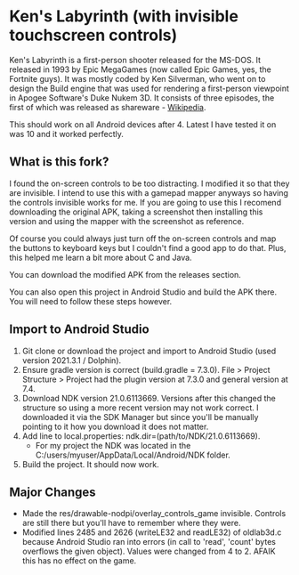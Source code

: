 Ken's Labyrinth (with invisible touchscreen controls)
=============

Ken's Labyrinth is a first-person shooter released for the MS-DOS. It released in 1993 by Epic MegaGames (now called Epic Games, yes, the Fortnite guys). It was mostly coded by Ken Silverman, who went on to design the Build engine that was used for rendering a first-person viewpoint in Apogee Software's Duke Nukem 3D. It consists of three episodes, the first of which was released as shareware - [Wikipedia](https://en.wikipedia.org/wiki/Ken%27s_Labyrinth).

This should work on all Android devices after 4. Latest I have tested it on was 10 and it worked perfectly. 

## What is this fork? 

I found the on-screen controls to be too distracting. I modified it so that they are invisible. I intend to use this with a gamepad mapper anyways so having the controls invisible works for me.  If you are going to use this I recomend downloading the original APK, taking a screenshot then installing this version and using the mapper with the screenshot as reference. 

Of course you could always just turn off the on-screen controls and map the buttons to keyboard keys but I couldn't find a good app to do that. Plus, this helped me learn a bit more about C and Java.

You can download the modified APK from the releases section. 

You can also open this project in Android Studio and build the APK there. You will need to follow these steps however.

## Import to Android Studio
 1. Git clone or download the project and import to Android Studio (used version 2021.3.1 / Dolphin).
 2. Ensure gradle version is correct (build.gradle = 7.3.0). File > Project Structure > Project had the plugin version at 7.3.0 and general version at 7.4.
 2. Download NDK version 21.0.6113669. Versions after this changed the structure so using a more recent version may not work correct. I downloaded it via the SDK Manager but since you'll be manually pointing to it how you download it does not matter. 
 3. Add line to local.properties: ndk.dir=(path/to/NDK/21.0.6113669).
    - For my project the NDK was located in the C:/users/myuser/AppData/Local/Android/NDK folder. 
 4. Build the project. It should now work. 

## Major Changes
 - Made the res/drawable-nodpi/overlay_controls_game invisible. Controls are still there but you'll have to remember where they were. 
 - Modified lines 2485 and 2626 (writeLE32 and readLE32) of oldlab3d.c because Android Studio ran into errors (in call to 'read', 'count' bytes overflows the given object). Values were changed from 4 to 2. AFAIK this has no effect on the game. 
